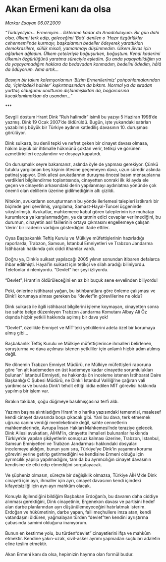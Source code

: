 # Akan Ermeni kanı da olsa

*Markar Esayan 06.07.2009*

<div class="taraf_structure_2col_1zq">
<div class="margen_n">



 <p><i>“Türkiyeliyim... Ermeniyim... İliklerime kadar da Anadoluluyum. Bir gün dahi olsa, ülkemi terk edip, geleceğimi ‘Batı’ denilen o ‘Hazır özgürlükler cehennemi’nde kurmayı, başkalarının bedeller ödeyerek yarattıkları demokrasilere, sülük misali, yamanmayı düşünmedim. Ülkem Sivas için ağlarken ağladım. Ülkem çeteleriyle boğuşurken, boğuştum. Kendi kaderimi ülkemin özgürlüğünü yaratma süreciyle eşledim. Şu anda yaşayabildiğim ya da yaşayamadığım haklara da bedavadan konmadım, bedelini ödedim, hâlâ da ödüyorum. Ama artık... <br/><br/>Basının bir takım kalemşorlarının ‘Bizim Ermenilerimiz’ pohpohlamalarından da, ‘İçimizdeki hainler’ kışkırtmasından da bıktım. Normal ya da sıradan yurttaş olduğumu unutturan dışlanmışlıktan da, boğarcasına kucaklanılmaktan da usandım...”</i> <br/><br/>*** <br/><br/>Sevgili dostum Hrant Dink “Ruh halimdir” isimli bu yazıyı 5 Haziran 1998’de yazmış. Dink 19 Ocak 2007’de öldürüldü. Bugün, işte yukarıdaki satırları yazabilmiş büyük bir Türkiye aydının katlediliş davasının 10. duruşması görülüyor. <br/><br/>Dink suikastı, bu denli tepki ve nefret çeken bir cinayet davası olmasa, hâkim büyük bir ihtimalle hükmünü çoktan verir, tetikçi ve görünen azmettiricileri cezalandırır ve dosyayı kapatırdı. <br/><br/>On duruşmalık seyre bakarsanız, aslında öyle de yapması gerekiyor. Çünkü tutuklu yargılanan beş kişinin ötesine geçemeyen dava, uzun süredir aslında patinaj yapıyor. Dink ailesi avukatlarının duruşma öncesi basın mensuplarına verdikleri bilgilendirme toplantısında, cinayetten sonraki ilk iki ayda ele geçen ve cinayetin arkasındaki derin yapılanmayı aydınlatma yönünde çok önemli olan delillerin üzerine gidilmediğinin altı çizildi. <br/><br/>Nitekim, avukatların soruşturmanın bu yönde ilerlemesi talepleri istikrarlı bir biçimde geri çevrilmiş, yargılama, Samast-Hayal-Tuncel üçgeninde sıkıştırılmıştı. Avukatlar, mahkemece kabul gören taleplerinin ise muhatap kurumlarca ya karşılanmadığını, ya da tatmin edici cevaplar verilmediğini, bu durumun, cinayetin asıl faillerinin ortaya çıkmasını engellemeye çalışan ‘derin’ bir iradenin varlığını gösterdiğini ifade ettiler. <br/><br/>Oysa Başbakanlık Teftiş Kurulu ve Mülkiye müfettişlerinin hazırladığı raporlarda, Trabzon, Samsun, İstanbul Emniyetleri ve Trabzon Jandarma İstihbaratı hakkında çok ciddi ithamlar vardı. <br/><br/>Doğru ya, Dink’e suikast yapılacağı 2005 yılının sonundan itibaren defalarca ihbar edilmişti. Hayal’in suikast için tetikçi ve silah aradığı biliniyordu. Telefonlar dinleniyordu. “Devlet” her şeyi izliyordu. <br/><br/>“Devlet”, Hrant’ın öldürüleceğini en az bir buçuk sene evvelinden biliyordu! <br/><br/>Peki, önlerine istihbarat yağan, bu istihbaratlara göre önleme çalışması ve Dink’i korumaya alması gereken bu “devlet”in görevlilerine ne oldu? <br/><br/>Dink suikastı ile ilgili istihbarat bilgilerini işleme koymayan, cinayetten sonra ise sahte belge düzenleyen Trabzon Jandarma Komutanı Albay Ali Öz dışında hiçbir yetkili hakkında açılmış bir dava yok! <br/><br/>“Devlet”, özellikle Emniyet ve MİT’teki yetkililerini adeta özel bir korumaya almış gibi... <br/><br/>Başbakanlık Teftiş Kurulu ve Mülkiye müfettişlerince ihmalleri belirlenen, soruşturma ve dava açılması istenen yetkililer için anlamlı hiçbir adım atılmış değil. <br/><br/>Ne dönemin Trabzon Emniyet Müdürü, ne Mülkiye müfettişleri raporuna göre “en alt kademeden en üst kademeye kadar cinayette sorumlulukları bulunan” İstanbul Emniyeti, ne hakkında ön inceleme istenen İstihbarat Daire Başkanlığı C Şubesi Müdürü, ne Dink’i İstanbul Valiliği’ne çağıran vali yardımcısı ve burada Dink’i tehdit ettiği iddia edilen MİT görevlisi hakkında yapılmış bir işlem var. <br/><br/>Bırakın takibatı, çoğu düğmeye basılmışçasına terfi aldı. <br/><br/>Yazının başına alıntıladığım Hrant’ın o harika yazısındaki temennisi, maalesef kendi cinayet davasında boşa çıkacak gibi. Yani bu dava, terk etmemek uğruna canını verdiği memleketinde değil, sahte cennetlerin mahkemelerinde, Avrupa İnsan Hakları Mahkemesi’nde teraziye gelecek. Dink Ailesi avukatları, AİHM’in, cinayette ihmalleri bulunanlar hakkında Türkiye’de yapılan şikâyetlerin sonuçsuz kalması üzerine, Trabzon, İstanbul, Samsun Emniyetleri ve Trabzon Jandarması hakkındaki dosyaları incelemeye aldığını, bunun yanı sıra, Türkiye’ye Dink’in yaşamını koruma görevini yerine getirip getirmediğini ve kendisine Ermeni olduğu için ayrımcılık yapılıp yapılmadığını, tam da bu ayrımcılığın cinayet davasının kendisine de etki edip etmediğini sorgulayacak. <br/><br/>Ve şüpheniz olmasın, süreçte bir değişiklik olmazsa, Türkiye AİHM’de Dink cinayeti için ayrı, ihmaller için ayrı, cinayet davasının kendi içindeki kifayetsizliği için ayrı ayrı mahkûm olacak. <br/><br/>Konuyla ilgilendiğini bildiğim Başbakan Erdoğan’a, bu davanın daha ciddiye alınması gerektiğini, Dink cinayetinin, Ergenekon davası ve partisini hedef alan darbe planlarından ayrı düşünülemeyeceğini hatırlatmak isterim. Erdoğan ve hükümetinin, darbe yapan, faili meçhullere imza atan, kendi vatandaşını öldüren, yağmalayan türden “devlet”ten kendini ayrıştırma çabasında samimi olduğuna inanıyorum. <br/><br/>Bunun en kestirme yolu, bu türden“devlet” cinayetlerini ifşa ve mahkûm etmektir. Kendine yakın-uzak, sivil-asker ayrımı yapmadan suçluları adaletin eline teslim etmektir. <br/><br/>Akan Ermeni kanı da olsa, hepimizin hayrına olan formül budur.</p>
<br/>
<br/>
<br/>



<br/>


<div id="taraf_not">
</div>

</div>


</div>
